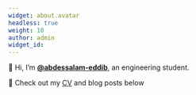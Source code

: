 ```yaml
---
widget: about.avatar
headless: true
weight: 10
author: admin
widget_id: ‎
---
```

 👋 Hi, I’m **[@abdessalam-eddib](https://fr.linkedin.com/in/abdessalam-ed-dib)**, an engineering student.

👀 Check out my [CV](/about/) and blog posts below